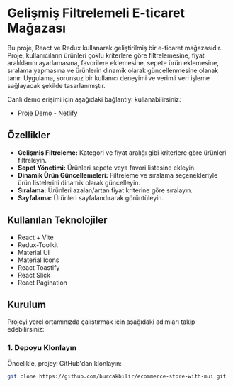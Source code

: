 # Gelişmiş Filtrelemeli E-ticaret Mağazası

Bu proje, React ve Redux kullanarak geliştirilmiş bir e-ticaret mağazasıdır. Proje, kullanıcıların ürünleri çoklu kriterlere göre filtrelemesine, fiyat aralıklarını ayarlamasına, favorilere eklemesine, sepete ürün eklemesine, sıralama yapmasına ve ürünlerin dinamik olarak güncellenmesine olanak tanır. Uygulama, sorunsuz bir kullanıcı deneyimi ve verimli veri işleme sağlayacak şekilde tasarlanmıştır.

Canlı demo erişimi için aşağıdaki bağlantıyı kullanabilirsiniz:
- [Proje Demo - Netlify](https://ecommerce-store-with-mui.netlify.app/)

## Özellikler

- **Gelişmiş Filtreleme:** Kategori ve fiyat aralığı gibi kriterlere göre ürünleri filtreleyin.
- **Sepet Yönetimi:** Ürünleri sepete veya favori listesine ekleyin.
- **Dinamik Ürün Güncellemeleri:** Filtreleme ve sıralama seçenekleriyle ürün listelerini dinamik olarak güncelleyin.
- **Sıralama:** Ürünleri azalan/artan fiyat kriterine göre sıralayın.
- **Sayfalama:** Ürünleri sayfalandırarak görüntüleyin.

## Kullanılan Teknolojiler

- React + Vite
- Redux-Toolkit
- Material UI
- Material Icons
- React Toastify
- React Slick
- React Pagination

## Kurulum

Projeyi yerel ortamınızda çalıştırmak için aşağıdaki adımları takip edebilirsiniz:

### 1. Depoyu Klonlayın

Öncelikle, projeyi GitHub'dan klonlayın:
```bash
git clone https://github.com/burcakbilir/ecommerce-store-with-mui.git
